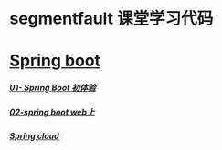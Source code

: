 # segmentfault 课堂学习代码



# [Spring boot](https://github.com/Darian1996/SF-Spring-Boot-Spring-Cloud/tree/master/spring-boot)

##### [01- Spring Boot 初体验](https://github.com/Darian1996/SF-Spring-Boot-Spring-Cloud/tree/master/spring-boot/01-spring-boot) 

##### [02-spring boot web上](https://github.com/Darian1996/SF-Spring-Boot-Spring-Cloud/tree/master/spring-boot/02-spring-boot)







##### [Spring cloud]()



